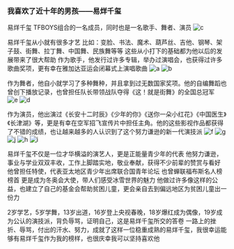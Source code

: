 ### **我喜欢了近十年的男孩——易烊千玺**
易烊千玺
TFBOYS组合的一名成员，同时也是一名歌手、舞者、演员
![c](https://user-images.githubusercontent.com/95908853/145552042-404eb9f2-cdba-4a19-bb01-e754a04f3499.jpg)


易烊千玺从小就有很多才艺 
比如：变脸、书法、魔术、葫芦丝、吉他、钢琴、架子鼓、街舞、拉丁舞、中国舞、民族舞等等
这些从小打下的基础都为他以后的发展带来了很大帮助
作为歌手，他发行过许多专辑，举办过演唱会，也获得过许多歌曲奖项，更有幸在雅加达亚运会闭幕式上演唱歌曲
![a](https://user-images.githubusercontent.com/95908853/145552097-bea96496-a450-41d8-9996-64bb87b73b9d.jpg)
![b](https://user-images.githubusercontent.com/95908853/145552128-26f679a0-685e-4eba-b376-c0dc7e8c90a3.jpg)


作为舞者，他自小就学习了多种舞种，并且拿到过无数国家奖项。他的自编舞蹈也曾创下播放记录，也曾担任队长带领战队夺得《这！就是街舞》的全国总冠军
![e](https://user-images.githubusercontent.com/95908853/145552150-2fa55e0e-6cc6-49bf-a0ef-8f3400051d41.jpg)
![d](https://user-images.githubusercontent.com/95908853/145552182-a740dfc5-cb72-4805-bb15-1bbddc4a8086.jpg)


作为演员，他出演过《长安十二时辰》《少年的你》《送你一朵小红花》《中国医生》《长津湖》等，更是有幸在空军招飞宣传片中担任主角。他的这些影视作品都获得了不错的成绩，也让越来越多的人认识到了这个努力谦逊的新一代演技派
![f](https://user-images.githubusercontent.com/95908853/145552225-26b8bc8e-8aa8-456a-8d14-c32ab9ebf22e.jpg)
![g](https://user-images.githubusercontent.com/95908853/145552253-a1560f33-ef1e-48b2-845c-14f0932199e6.jpg)
![j](https://user-images.githubusercontent.com/95908853/145552284-b0f21cd4-7cc0-4d34-a97c-ba23d7762b39.jpg)
![h](https://user-images.githubusercontent.com/95908853/145552305-13ff9dd7-bf72-40eb-8151-f608a6032fa1.jpg)
![i](https://user-images.githubusercontent.com/95908853/145552334-f61575d0-3c79-496a-bf21-a11eba8938ad.jpg)


易烊千玺不仅是一位才华横溢的演艺人，更是正能量青少年的代表
他努力谦逊，事业与学业双双丰收，工作上脚踏实地，敬业奉献，获得不少前辈的赞赏与看好
他曾担任特使，代表亚太地区青少年出席联合国青年论坛
也曾蝉联福布斯名人榜榜首
更是成为冬奥会大使，带人们感受冰雪世界的魅力
他做过许多像这样的公益，也建立了自己的基金会帮助贫困儿童，更会亲自去到偏远地区为贫困儿童出一份力

2岁学艺，5岁学舞，13岁出道，16岁登上央视春晚，18岁爆红成为偶像，19岁成为公认的演技派，背负辱骂，证明自己，这是易烊千玺所交的答卷
一路上的挫折、辱骂，付出的汗水、努力，成就了这样一位稳重成熟的易烊千玺，我很幸运能够有易烊千玺作为我的榜样，也很庆幸我可以坚持喜欢他
